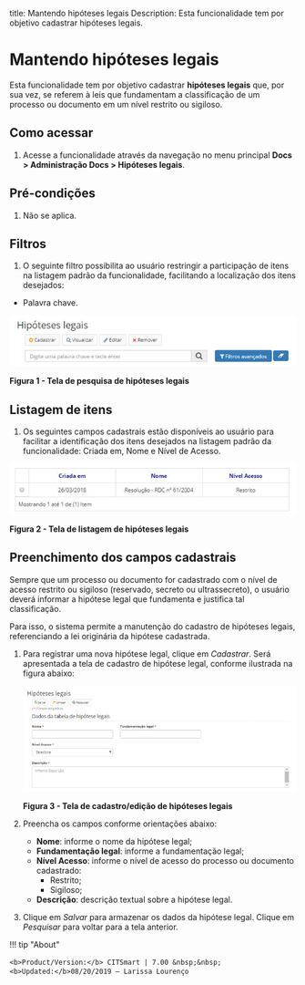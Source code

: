 title: Mantendo hipóteses legais
Description: Esta funcionalidade tem por objetivo cadastrar hipóteses legais.
# Mantendo hipóteses legais

Esta funcionalidade tem por objetivo cadastrar **hipóteses legais** que, por sua vez, se referem à leis que fundamentam a 
classificação de um processo ou documento em um nível restrito ou sigiloso.

Como acessar
---------------

1. Acesse a funcionalidade através da navegação no menu principal **Docs > Administração Docs > Hipóteses legais**.

Pré-condições
----------------

1. Não se aplica.

Filtros
----------

1. O seguinte filtro possibilita ao usuário restringir a participação de itens na listagem padrão da funcionalidade, facilitando
a localização dos itens desejados:

- Palavra chave.

![Pesquisa](images/legal.img1.jpg)

**Figura 1 - Tela de pesquisa de hipóteses legais**

Listagem de itens
-------------------

1. Os seguintes campos cadastrais estão disponíveis ao usuário para facilitar a identificação dos itens desejados na listagem
padrão da funcionalidade: Criada em, Nome e Nível de Acesso.

![Listagem](images/legal.img2.jpg)

**Figura 2 - Tela de listagem de hipóteses legais**

Preenchimento dos campos cadastrais
---------------------------------------

Sempre que um processo ou documento for cadastrado com o nível de acesso restrito ou sigiloso (reservado, secreto ou 
ultrassecreto), o usuário deverá informar a hipótese legal que fundamenta e justifica tal classificação.

Para isso, o sistema permite a manutenção do cadastro de hipóteses legais, referenciando a lei originária da hipótese 
cadastrada.

1. Para registrar uma nova hipótese legal, clique em *Cadastrar*. Será apresentada a tela de cadastro de hipótese legal, 
conforme ilustrada na figura abaixo:

    ![Cadastro](images/legal.img3.jpg)
    
    **Figura 3 - Tela de cadastro/edição de hipóteses legais**
    
2. Preencha os campos conforme orientações abaixo:

    - **Nome**: informe o nome da hipótese legal;
    - **Fundamentação legal**: informe a fundamentação legal;
    - **Nível Acesso**: informe o nível de acesso do processo ou documento cadastrado:
        - Restrito;
        - Sigiloso;
    - **Descrição**: descrição textual sobre a hipótese legal.
    
3. Clique em *Salvar* para armazenar os dados da hipótese legal. Clique em *Pesquisar* para voltar para a tela anterior.


!!! tip "About"

    <b>Product/Version:</b> CITSmart | 7.00 &nbsp;&nbsp;
    <b>Updated:</b>08/20/2019 – Larissa Lourenço






















